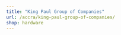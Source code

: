 ```yaml
---
title: "King Paul Group of Companies"
url: /accra/king-paul-group-of-companies/
shop: hardware
---
```

